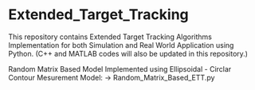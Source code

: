 # Extended_Target_Tracking

This repository contains Extended Target Tracking Algorithms Implementation for both Simulation and Real World Application using Python. (C++ and MATLAB codes will also be updated in this repository.)

Random Matrix Based Model Implemented using Ellipsoidal - Circlar Contour Mesurement Model: -> Random_Matrix_Based_ETT.py
